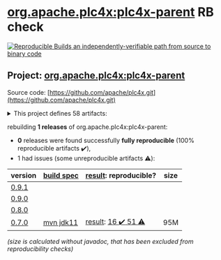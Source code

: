 [org.apache.plc4x:plc4x-parent](https://search.maven.org/artifact/org.apache.plc4x/plc4x-parent/) RB check
=======

[![Reproducible Builds](https://reproducible-builds.org/images/logos/rb.svg) an independently-verifiable path from source to binary code](https://reproducible-builds.org/)

## Project: [org.apache.plc4x:plc4x-parent](https://search.maven.org/artifact/org.apache.plc4x/plc4x-parent/)

Source code: [https://github.com/apache/plc4x.git](https://github.com/apache/plc4x.git)

<details><summary>This project defines 58 artifacts:</summary>

* [org.apache.plc4x:plc4j](https://search.maven.org/artifact/org.apache.plc4x/plc4j/)
* [org.apache.plc4x:plc4j-apache-calcite](https://search.maven.org/artifact/org.apache.plc4x/plc4j-apache-calcite/)
* [org.apache.plc4x:plc4j-apache-camel](https://search.maven.org/artifact/org.apache.plc4x/plc4j-apache-camel/)
* [org.apache.plc4x:plc4j-apache-edgent](https://search.maven.org/artifact/org.apache.plc4x/plc4j-apache-edgent/)
* [org.apache.plc4x:plc4j-apache-kafka](https://search.maven.org/artifact/org.apache.plc4x/plc4j-apache-kafka/)
* [org.apache.plc4x:plc4j-apache-nifi](https://search.maven.org/artifact/org.apache.plc4x/plc4j-apache-nifi/)
* [org.apache.plc4x:plc4j-api](https://search.maven.org/artifact/org.apache.plc4x/plc4j-api/)
* [org.apache.plc4x:plc4j-capture-replay](https://search.maven.org/artifact/org.apache.plc4x/plc4j-capture-replay/)
* [org.apache.plc4x:plc4j-connection-pool](https://search.maven.org/artifact/org.apache.plc4x/plc4j-connection-pool/)
* [org.apache.plc4x:plc4j-driver-ab-eth](https://search.maven.org/artifact/org.apache.plc4x/plc4j-driver-ab-eth/)
* [org.apache.plc4x:plc4j-driver-eip](https://search.maven.org/artifact/org.apache.plc4x/plc4j-driver-eip/)
* [org.apache.plc4x:plc4j-driver-firmata](https://search.maven.org/artifact/org.apache.plc4x/plc4j-driver-firmata/)
* [org.apache.plc4x:plc4j-driver-knxnetip](https://search.maven.org/artifact/org.apache.plc4x/plc4j-driver-knxnetip/)
* [org.apache.plc4x:plc4j-driver-mock](https://search.maven.org/artifact/org.apache.plc4x/plc4j-driver-mock/)
* [org.apache.plc4x:plc4j-driver-modbus](https://search.maven.org/artifact/org.apache.plc4x/plc4j-driver-modbus/)
* [org.apache.plc4x:plc4j-driver-opcua](https://search.maven.org/artifact/org.apache.plc4x/plc4j-driver-opcua/)
* [org.apache.plc4x:plc4j-driver-s7](https://search.maven.org/artifact/org.apache.plc4x/plc4j-driver-s7/)
* [org.apache.plc4x:plc4j-driver-simulated](https://search.maven.org/artifact/org.apache.plc4x/plc4j-driver-simulated/)
* [org.apache.plc4x:plc4j-drivers](https://search.maven.org/artifact/org.apache.plc4x/plc4j-drivers/)
* [org.apache.plc4x:plc4j-integrations](https://search.maven.org/artifact/org.apache.plc4x/plc4j-integrations/)
* [org.apache.plc4x:plc4j-nifi-plc4x-nar](https://search.maven.org/artifact/org.apache.plc4x/plc4j-nifi-plc4x-nar/)
* [org.apache.plc4x:plc4j-nifi-plc4x-processors](https://search.maven.org/artifact/org.apache.plc4x/plc4j-nifi-plc4x-processors/)
* [org.apache.plc4x:plc4j-opm](https://search.maven.org/artifact/org.apache.plc4x/plc4j-opm/)
* [org.apache.plc4x:plc4j-osgi](https://search.maven.org/artifact/org.apache.plc4x/plc4j-osgi/)
* [org.apache.plc4x:plc4j-scraper](https://search.maven.org/artifact/org.apache.plc4x/plc4j-scraper/)
* [org.apache.plc4x:plc4j-spi](https://search.maven.org/artifact/org.apache.plc4x/plc4j-spi/)
* [org.apache.plc4x:plc4j-tools](https://search.maven.org/artifact/org.apache.plc4x/plc4j-tools/)
* [org.apache.plc4x:plc4j-transport-pcap-replay](https://search.maven.org/artifact/org.apache.plc4x/plc4j-transport-pcap-replay/)
* [org.apache.plc4x:plc4j-transport-pcap-shared](https://search.maven.org/artifact/org.apache.plc4x/plc4j-transport-pcap-shared/)
* [org.apache.plc4x:plc4j-transport-raw-socket](https://search.maven.org/artifact/org.apache.plc4x/plc4j-transport-raw-socket/)
* [org.apache.plc4x:plc4j-transport-serial](https://search.maven.org/artifact/org.apache.plc4x/plc4j-transport-serial/)
* [org.apache.plc4x:plc4j-transport-tcp](https://search.maven.org/artifact/org.apache.plc4x/plc4j-transport-tcp/)
* [org.apache.plc4x:plc4j-transport-test](https://search.maven.org/artifact/org.apache.plc4x/plc4j-transport-test/)
* [org.apache.plc4x:plc4j-transport-udp](https://search.maven.org/artifact/org.apache.plc4x/plc4j-transport-udp/)
* [org.apache.plc4x:plc4j-transports](https://search.maven.org/artifact/org.apache.plc4x/plc4j-transports/)
* [org.apache.plc4x:plc4j-utils](https://search.maven.org/artifact/org.apache.plc4x/plc4j-utils/)
* [org.apache.plc4x:plc4j-utils-pcap-replay](https://search.maven.org/artifact/org.apache.plc4x/plc4j-utils-pcap-replay/)
* [org.apache.plc4x:plc4j-utils-pcap-shared](https://search.maven.org/artifact/org.apache.plc4x/plc4j-utils-pcap-shared/)
* [org.apache.plc4x:plc4j-utils-raw-sockets](https://search.maven.org/artifact/org.apache.plc4x/plc4j-utils-raw-sockets/)
* [org.apache.plc4x:plc4j-utils-test-utils](https://search.maven.org/artifact/org.apache.plc4x/plc4j-utils-test-utils/)
* [org.apache.plc4x:plc4x-build-utils](https://search.maven.org/artifact/org.apache.plc4x/plc4x-build-utils/)
* [org.apache.plc4x:plc4x-build-utils-language-base-freemarker](https://search.maven.org/artifact/org.apache.plc4x/plc4x-build-utils-language-base-freemarker/)
* [org.apache.plc4x:plc4x-build-utils-language-c](https://search.maven.org/artifact/org.apache.plc4x/plc4x-build-utils-language-c/)
* [org.apache.plc4x:plc4x-build-utils-language-java](https://search.maven.org/artifact/org.apache.plc4x/plc4x-build-utils-language-java/)
* [org.apache.plc4x:plc4x-build-utils-protocol-base-mspec](https://search.maven.org/artifact/org.apache.plc4x/plc4x-build-utils-protocol-base-mspec/)
* [org.apache.plc4x:plc4x-build-utils-protocol-test](https://search.maven.org/artifact/org.apache.plc4x/plc4x-build-utils-protocol-test/)
* [org.apache.plc4x:plc4x-parent](https://search.maven.org/artifact/org.apache.plc4x/plc4x-parent/)
* [org.apache.plc4x:plc4x-protocols](https://search.maven.org/artifact/org.apache.plc4x/plc4x-protocols/)
* [org.apache.plc4x:plc4x-protocols-ab-eth](https://search.maven.org/artifact/org.apache.plc4x/plc4x-protocols-ab-eth/)
* [org.apache.plc4x:plc4x-protocols-amsads](https://search.maven.org/artifact/org.apache.plc4x/plc4x-protocols-amsads/)
* [org.apache.plc4x:plc4x-protocols-bacnetip](https://search.maven.org/artifact/org.apache.plc4x/plc4x-protocols-bacnetip/)
* [org.apache.plc4x:plc4x-protocols-df1](https://search.maven.org/artifact/org.apache.plc4x/plc4x-protocols-df1/)
* [org.apache.plc4x:plc4x-protocols-eip](https://search.maven.org/artifact/org.apache.plc4x/plc4x-protocols-eip/)
* [org.apache.plc4x:plc4x-protocols-firmata](https://search.maven.org/artifact/org.apache.plc4x/plc4x-protocols-firmata/)
* [org.apache.plc4x:plc4x-protocols-knxnetip](https://search.maven.org/artifact/org.apache.plc4x/plc4x-protocols-knxnetip/)
* [org.apache.plc4x:plc4x-protocols-modbus](https://search.maven.org/artifact/org.apache.plc4x/plc4x-protocols-modbus/)
* [org.apache.plc4x:plc4x-protocols-s7](https://search.maven.org/artifact/org.apache.plc4x/plc4x-protocols-s7/)
* [org.apache.plc4x:plc4x-tools](https://search.maven.org/artifact/org.apache.plc4x/plc4x-tools/)
</details>

rebuilding **1 releases** of org.apache.plc4x:plc4x-parent:
- **0** releases were found successfully **fully reproducible** (100% reproducible artifacts :heavy_check_mark:),
- 1 had issues (some unreproducible artifacts :warning:):

| version | [build spec](/BUILDSPEC.md) | [result](https://reproducible-builds.org/docs/jvm/): reproducible? | size |
| -- | --------- | ------ | -- |
| [0.9.1](https://search.maven.org/artifact/org.apache.plc4x/plc4x-parent/0.9.1/pom) | | | |
| [0.9.0](https://search.maven.org/artifact/org.apache.plc4x/plc4x-parent/0.9.0/pom) | | | |
| [0.8.0](https://search.maven.org/artifact/org.apache.plc4x/plc4x-parent/0.8.0/pom) | | | |
| [0.7.0](https://search.maven.org/artifact/org.apache.plc4x/plc4x-parent/0.7.0/pom) | [mvn jdk11](plc4x-0.7.0.buildspec) | [result](plc4x-tools-0.7.0.buildinfo): [16 :heavy_check_mark:  51 :warning:](plc4x-tools-0.7.0.buildcompare) | 95M |

<i>(size is calculated without javadoc, that has been excluded from reproducibility checks)</i>
